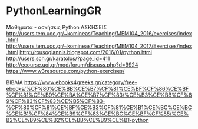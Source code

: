 # PythonLearningGR
Μαθήματα - ασκήσεις Python
ΑΣΚΗΣΕΙΣ
http://users.tem.uoc.gr/~komineas/Teaching/MEM104_2016/exercises/index.html
http://users.tem.uoc.gr/~komineas/Teaching/MEM104_2017/Exercises/index.html
http://rousogiannis.blogspot.com/2016/01/python.html
http://users.sch.gr/karatolos/?page_id=411
http://ecourse.uoi.gr/mod/forum/discuss.php?d=9924
https://www.w3resource.com/python-exercises/


ΒΙΒΛΙΑ
https://www.ebooks4greeks.gr/category/free-ebooks/%CF%80%CE%BB%CE%B7%CF%81%CE%BF%CF%86%CE%BF%CF%81%CE%B9%CE%BA%CE%B7%CF%83/%CE%B3%CE%BB%CF%89%CF%83%CF%83%CE%B5%CF%83-%CF%80%CF%81%CE%BF%CE%B3%CF%81%CE%B1%CE%BC%CE%BC%CE%B1%CF%84%CE%B9%CF%83%CE%BC%CE%BF%CF%85/%CE%B2%CE%B9%CE%B2%CE%BB%CE%B9%CE%B1-python
